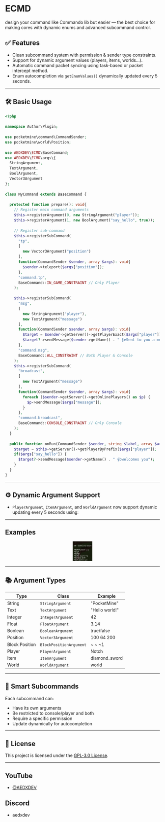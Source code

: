 # ECMD
design your command like Commando lib but easier — the best choice for making cores with dynamic enums and advanced subcommand control.

## ✅ Features
- Clean subcommand system with permission & sender type constraints.
- Support for dynamic argument values (players, items, worlds...).
- Automatic command packet syncing using task-based or packet intercept method.
- Enum autocompletion via `getEnumValues()` dynamically updated every 5 seconds.

---

## 🛠️ Basic Usage
```php
<?php

namespace Author\Plugin;

use pocketmine\command\CommandSender;
use pocketmine\world\Position;

use AEDXDEV\ECMD\BaseCommand;
use AEDXDEV\ECMD\args\{
  StringArgument,
  TextArgument,
  BoolArgument,
  Vector3Argument
};

class MyCommand extends BaseCommand {

  protected function prepare(): void{
    // Register main command arguments
    $this->registerArgument(0, new StringArgument("player"));
    $this->registerArgument(1, new BoolArgument("say_hello", true));
    
    // Register sub-command
    $this->registerSubCommand(
      "tp",
      [
        new Vector3Argument("position")
      ],
      function(CommandSender $sender, array $args): void{
        $sender->teleport($args["position"]);
      },
      "command.tp",
      BaseCommand::IN_GAME_CONSTRAINT // Only Player
    );

    $this->registerSubCommand(
      "msg",
      [
        new StringArgument("player"),
        new TextArgument("message")
      ],
      function(CommandSender $sender, array $args): void{
        $target = $sender->getServer()->getPlayerExact($args["player"]);
        $target?->sendMessage($sender->getName() . " §eSent to you a message: §7" . $args["message"] . "§e");
      },
      "command.msg",
      BaseCommand::ALL_CONSTRAINT // Both Player & Console
    );
    $this->registerSubCommand(
      "broadcast",
      [
        new TextArgument("message")
      ],
      function(CommandSender $sender, array $args): void{
        foreach ($sender->getServer()->getOnlinePlayers() as $p) {
          $p->sendMessage($args["message"]);
        }
      },
      "command.broadcast",
      BaseCommand::CONSOLE_CONSTRAINT // Only Console
    );
  }

  public function onRun(CommandSender $sender, string $label, array $args): void{
    $target = $this->getServer()->getPlayerByPrefix($args["player"]);
    if($args["say_hello"]) {
      $target?->sendMessage($sender->getName() . " §bwelcomes you");
    }
  }
}
```

---

## ⚙️ Dynamic Argument Support

- `PlayerArgument`, `ItemArgument`, and `WorldArgument` now support dynamic updating every 5 seconds using:

---

## Examples
<p align="center">
  <img src="https://raw.githubusercontent.com/AEDXDEV/ECMD/main/example/Example.png" height="64" width="64">
</p>

---

## 📚 Argument Types
| Type             | Class                      | Example           |
|------------------|----------------------------|-------------------|
| String            | `StringArgument`          | "PocketMine"      |
| Text              | `TextArgument`            | "Hello world!"    |
| Integer           | `IntegerArgument`         | 42                |
| Float             | `FloatArgument`           | 3.14              |
| Boolean           | `BooleanArgument`         | true/false        |
| Position          | `Vector3Argument`         | 100 64 200        |
| Block Position    | `BlockPositionArgument`   | ~ ~ ~1            |
| Player            | `PlayerArgument`          | Notch             |
| Item              | `ItemArgument`            | diamond_sword     |
| World             | `WorldArgument`           | world             |

---

## 🧠 Smart Subcommands

Each subcommand can:
- Have its own arguments
- Be restricted to console/player and both
- Require a specific permission
- Update dynamically for autocompletion

---

## 📜 License
This project is licensed under the [GPL-3.0 License](LICENSE).

---

## YouTube
- [@AEDXDEV](https://youtube.com/@aedxdev?si=hGoo2eohlFlFbBNu)

## Discord
- aedxdev